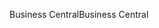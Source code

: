 <span data-ttu-id="9b458-101">Business Central</span><span class="sxs-lookup"><span data-stu-id="9b458-101">Business Central</span></span>
